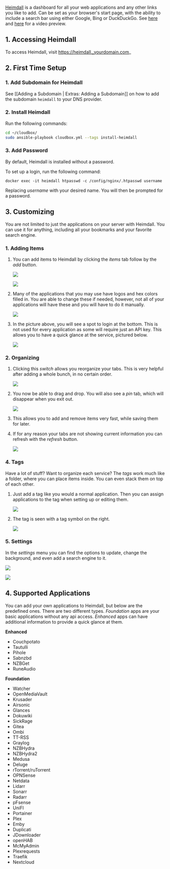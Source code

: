 [Heimdall](https://heimdall.site/) is a dashboard for all your web applications and any other links you like to add. Can be set as your browser's start page, with the ability to include a search bar using either Google, Bing or DuckDuckGo. See [here](https://github.com/linuxserver/Heimdall#about) and [here](https://youtu.be/GXnnMAxPzMc) for a video preview. 

## 1. Accessing Heimdall

To access Heimdall, visit https://heimdall._yourdomain.com_


## 2. First Time Setup

### 1. Add Subdomain for Heimdall

See [[Adding a Subdomain | Extras: Adding a Subdomain]] on how to add the subdomain `heimdall` to your DNS provider.


### 2. Install Heimdall

Run the following commands: 

 ```bash
 cd ~/cloudbox/
 sudo ansible-playbook cloudbox.yml --tags install-heimdall  
 ```

### 3. Add Password

By default, Heimdall is installed without a password. 

To set up a login, run the following command:

```
docker exec -it heimdall htpasswd -c /config/nginx/.htpasswd username
```

Replacing _username_ with your desired name. You will then be prompted for a password. 

## 3. Customizing

You are not limited to just the applications on your server with Heimdall. You can use it for anything, including  all your bookmarks and your favorite search engine.

### 1. Adding Items

1. You can add items to Heimdall by clicking the _items_ tab follow by the _add_ button.

   ![](https://i.imgur.com/0c5jFEx.png)

   ![](https://i.imgur.com/3OLPW88.png)

2. Many of the applications that you may use have logos and hex colors filled in. You are able to change these if needed, however, not all of your applications will have these and you will have to do it manually.

   ![](https://i.imgur.com/pydRkW7.png)

3. In the picture above, you will see a spot to login at the bottom. This is not used for every application as some will require just an API key. This allows you to have a quick glance at the service, pictured below.

   ![](https://i.imgur.com/1Mkwze1.png)

### 2. Organizing

1. Clicking this _switch_ allows you reorganize your tabs. This is very helpful after adding a whole bunch, in no certain order.

   ![](https://i.imgur.com/mxNEvpp.png)

2. You now be able to drag and drop. You will also see a _pin_ tab, which will disappear when you exit out.

   ![](https://i.imgur.com/o9dB7us.png)

3. This allows you to add and remove items very fast, while saving them for later.

4. If for any reason your tabs are not showing current information you can refresh with the _refresh_ button.

   ![](https://i.imgur.com/Ctm2nyq.png)

### 4. Tags

Have a lot of stuff? Want to organize each service? The _tags_ work much like a folder, where you can place items inside. You can even stack them on top of each other. 


1. Just add a tag like you would a normal application. Then you can assign applications to the tag when setting up or editing them.

   ![](https://i.imgur.com/hsLOlXk.png)

2. The tag is seen with a tag symbol on the right. 

   ![](https://i.imgur.com/gxtblyb.png)

### 5. Settings

In the _settings_ menu you can find the options to update, change the background, and even add a search engine to it.

  ![](https://i.imgur.com/tFyp4Br.png)

  ![](https://i.imgur.com/C7hLmrd.png)

## 4. Supported Applications
You can add your own applications to Heimdall, but below are the predefined ones. There are two different types. _Foundation_ apps are your basic applications without any api access. _Enhanced_ apps can have additional information to provide a quick glance at them.

**Enhanced**
* Couchpotato
* Tautulli
* Pihole
* Sabnzbd
* NZBGet
* RuneAudio

**Foundation**
* Watcher
* OpenMediaVault
* Krusader
* Airsonic
* Glances
* Dokuwiki
* SickRage
* Gitea
* Ombi
* TT-RSS
* Graylog
* NZBHydra
* NZBHydra2
* Medusa
* Deluge
* rTorrent/ruTorrent
* OPNSense
* Netdata
* Lidarr
* Sonarr
* Radarr
* pFsense
* UniFI
* Portainer
* Plex
* Emby
* Duplicati
* JDownloader
* openHAB
* McMyAdmin
* Plexrequests
* Traefik
* Nextcloud